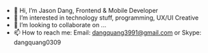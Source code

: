 - 👋 Hi, I’m Jason Dang, Frontend & Mobile Developer
- 👀 I’m interested in technology stuff, programming, UX/UI Creative
- 💞️ I’m looking to collaborate on ...
- 📫 How to reach me: Email: dangquang3991@gmail.com or Skype: dangquang0309

<!---
jasondang1991/jasondang1991 is a ✨ special ✨ repository because its `README.md` (this file) appears on your GitHub profile.
You can click the Preview link to take a look at your changes.
--->
